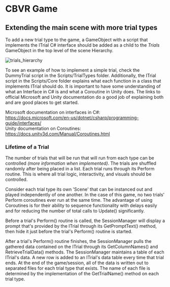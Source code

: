 # CBVR Game
## Extending the main scene with more trial types
To add a new trial type to the game, a GameObject with a script that implements the ITrial C# interface should be added as a child
to the *Trials* GameObject in the top level of the scene Hierarchy.

![trials_hierarchy](Doc/Images/trials_hierarchy.png)


To see an example of how to implement a simple trial, check the DummyTrial script in the Scripts/TrialTypes folder.
Additionally, the ITrial script in the Scripts/Core folder explains what each function in a class
that implements ITrial should do. It is important to have some understanding of what an Interface in C# is and what a Coroutine in Unity
does. The links to official Microsoft and Unity documentation do a good job of explaining both and are good places to get started.

Microsoft documentation on interfaces in C#: https://docs.microsoft.com/en-us/dotnet/csharp/programming-guide/interfaces/ \
Unity documentation on Coroutines: https://docs.unity3d.com/Manual/Coroutines.html

### Lifetime of a Trial
The number of trials that will be run that will run from each type can be controlled *(more information when implemented)*.
The trials are shuffled randomly after being placed in a list. Each trial runs through its Perform routine. This is where
all trial logic, interactivity, and visuals should be controlled. 

Consider each trial type its own 'Scene' that
can be instanced out and played independently of one another. In the case of this game, no two trials' Perform coroutines ever run
at the same time. The advantage of using Coroutines is for their ability to sequence functionality with delays easily and for reducing
the number of total calls to Update() significantly.

Before a trial's Perform() routine is called, the SessionManager will display a prompt that's provided by the ITrial
through its GetPromptText() method, then hide it just before the trial's Perform() routine is started.

After a trial's Perform() routine finishes, the SessionManager pulls the gathered data contained on the ITrial
through its GetColumnNames() and RetrieveTrialData() methods. The SessionManager maintains a table of each ITrial's
data. A new row is added to an ITrial's data table every time that trial ends. At the end of the game/session, all of the 
data is written out to separated files for each trial type that exists. The name of each file is determined by the implementation
of the GetTrialName() method on each trial type.



